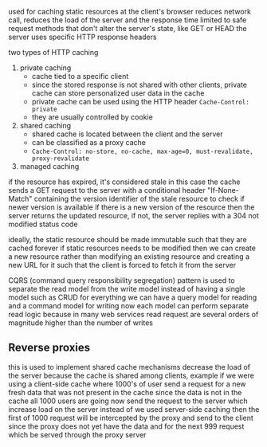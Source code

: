 used for caching static resources at the client's browser 
reduces network call, reduces the load of the server and the response time 
limited to safe request methods that don't alter the server's state, like GET or HEAD
the server uses specific HTTP response headers

two types of HTTP caching
1. private caching
	- cache tied to a specific client
	- since the stored response is not shared with other clients, private cache can store personalized user data in the cache
	- private cache can be used using the HTTP header `Cache-Control: private`
	- they are usually controlled by cookie 
2. shared caching 
	- shared cache is located between the client and the server 
	- can be classified as a proxy cache
	- `Cache-Control: no-store, no-cache, max-age=0, must-revalidate, proxy-revalidate`
3. managed caching


if the resource has expired, it's considered stale
in this case the cache sends a GET request to the server with a conditional header "If-None-Match" containing the version identifier of the stale resource to check if newer version is available 
if there is a new version of the resource then the server returns the updated resource, if not, the server replies with a 304 not modified status code

ideally, the static resource should be made immutable such that they are cached forever
if static resources needs to be modified then we can create a new resource rather than modifying an existing resource and creating a new URL for it such that the client is forced to fetch it from the server

CQRS (command query responsibility segregation) pattern is used to separate the read model from the write model instead of having a single model such as CRUD for everything we can have a query model for reading and a command model for writing
now each model can perform separate read logic because in many web services read request are several orders of magnitude higher than the number of writes

## Reverse proxies 

this is used to implement shared cache mechanisms
decrease the load of the server because the cache is shared among clients,
example
if we were using a client-side cache where 1000's of user send a request for a new fresh data that was not present in the cache
since the data is not in the cache all 1000 users are going now send the request to the server which increase load on the server
instead of we used server-side caching then the first of 1000 request will be intercepted by the proxy and send to the client since the proxy does not yet have the data and for the next 999 request which be served through the proxy server

